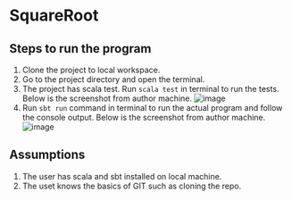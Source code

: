 # SquareRoot
## Steps to run the program
1. Clone the project to local workspace.
2. Go to the project directory and open the terminal.
3. The project has scala test. Run ```scala test``` in terminal to run the tests. Below is the screenshot from author machine.
![image](https://user-images.githubusercontent.com/65777523/93046591-28b07880-f628-11ea-9551-15e5c768f14d.png)
4. Run ```sbt run``` command in terminal to run the actual program and follow the console output. Below is the screenshot from author machine.
![image](https://user-images.githubusercontent.com/65777523/93046716-880e8880-f628-11ea-878b-9d5d754dd408.png)

## Assumptions
1. The user has scala and sbt installed on local machine.
2. The uset knows the basics of GIT such as cloning the repo.
